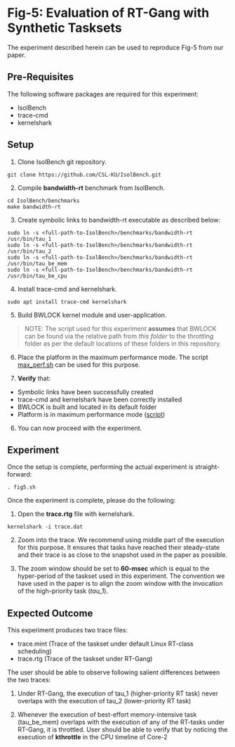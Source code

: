 # Fig-5: Evaluation of RT-Gang with Synthetic Tasksets
The experiment described herein can be used to reproduce Fig-5 from our paper.

## Pre-Requisites
The following software packages are required for this experiment:
- IsolBench
- trace-cmd
- kernelshark

## Setup
1. Clone IsolBench git repository.
```
git clone https://github.com/CSL-KU/IsolBench.git
```

2. Compile **bandwidth-rt** benchmark from IsolBench.
```
cd IsolBench/benchmarks
make bandwidth-rt
```

3. Create symbolic links to bandwidth-rt executable as described below:
```
sudo ln -s <full-path-to-IsolBench>/benchmarks/bandwidth-rt /usr/bin/tau_1
sudo ln -s <full-path-to-IsolBench>/benchmarks/bandwidth-rt /usr/bin/tau_2
sudo ln -s <full-path-to-IsolBench>/benchmarks/bandwidth-rt /usr/bin/tau_be_mem
sudo ln -s <full-path-to-IsolBench>/benchmarks/bandwidth-rt /usr/bin/tau_be_cpu
```

4. Install trace-cmd and kernelshark.
```
sudo apt install trace-cmd kernelshark
```

5. Build BWLOCK kernel module and user-application.
> NOTE: The script used for this experiment **assumes** that BWLOCK can be
found via the relative path from *this folder* to the *throttling* folder as
per the default locations of these folders in this repository.

6. Place the platform in the maximum performance mode. The script
   [max\_perf.sh](../max_perf.sh) can be used for this purpose.

5. **Verify** that:
  - Symbolic links have been successfully created
  - trace-cmd and kernelshark have been correctly installed
  - BWLOCK is built and located in its default folder
  - Platform is in maximum performance mode ([script](../perf\_state.sh))

6. You can now proceed with the experiment.

## Experiment
Once the setup is complete, performing the actual experiment is straight-forward:
```
. fig5.sh
```

Once the experiment is complete, please do the following:
1. Open the **trace.rtg** file with kernelshark.
```
kernelshark -i trace.dat
```

2. Zoom into the trace. We recommend using middle part of the execution for
   this purpose. It ensures that tasks have reached their steady-state and
   their trace is as close to the snapshot used in the paper as possible.

3. The zoom window should be set to **60-msec** which is equal to the
   hyper-period of the taskset used in this experiment. The convention we have
   used in the paper is to align the zoom window with the invocation of the
   high-priority task (*tau\_1*).

## Expected Outcome
This experiment produces two trace files:
- trace.mint (Trace of the taskset under default Linux RT-class scheduling)
- trace.rtg  (Trace of the taskset under RT-Gang)

The user should be able to observe following salient differences between the two traces:
1. Under RT-Gang, the execution of tau\_1 (higher-priority RT task) never overlaps with the execution of tau\_2 (lower-priority RT task)

2. Whenever the execution of best-effort memory-intensive task (tau\_be\_mem) overlaps with the execution of any of the RT-tasks under RT-Gang, it is throttled. User should be able to verify that by noticing the execution of **kthrottle** in the CPU timeline of Core-2
